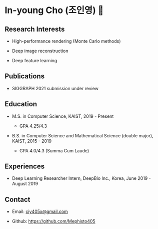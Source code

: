 # In-young Cho (조인영) 👋

## Research Interests

- High-performance rendering (Monte Carlo methods)

- Deep image reconstruction

- Deep feature learning

## Publications

- SIGGRAPH 2021 submission under review

## Education

- M.S. in Computer Science, KAIST, 2019 - Present

  - GPA 4.25/4.3

- B.S. in Computer Science and Mathematical Science (double major), KAIST, 2015 - 2019

  - GPA 4.0/4.3 (Summa Cum Laude)

## Experiences

- Deep Learning Researcher Intern, DeepBio Inc., Korea, June 2019 - August 2019

## Contact

- Email: ciy405x@gmail.com

- Github: https://github.com/Mephisto405

<!--
**Mephisto405/Mephisto405** is a ✨ _special_ ✨ repository because its `README.md` (this file) appears on your GitHub profile.

Here are some ideas to get you started:

- 🔭 I’m currently working on ...
- 🌱 I’m currently learning ...
- 👯 I’m looking to collaborate on ...
- 🤔 I’m looking for help with ...
- 💬 Ask me about ...
- 📫 How to reach me: ...
- 😄 Pronouns: ...
- ⚡ Fun fact: ...
-->
